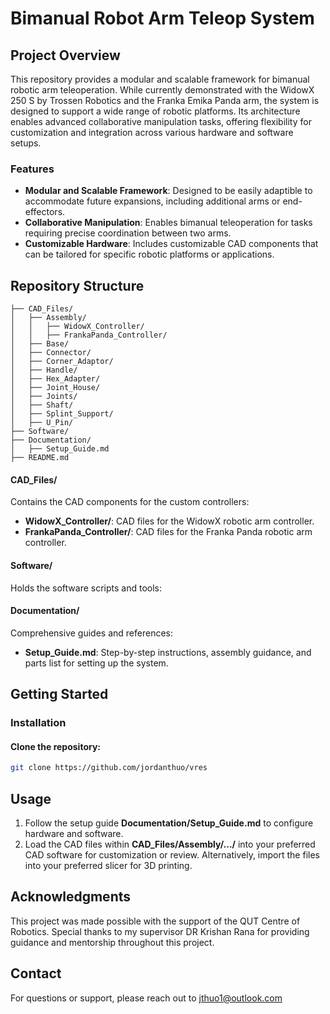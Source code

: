 # Bimanual Robot Arm Teleop System

## Project Overview

This repository provides a modular and scalable framework for bimanual robotic arm teleoperation. While currently demonstrated with the WidowX 250 S by Trossen Robotics and the Franka Emika Panda arm, the system is designed to support a wide range of robotic platforms. Its architecture enables advanced collaborative manipulation tasks, offering flexibility for customization and integration across various hardware and software setups.

### Features

- **Modular and Scalable Framework**: Designed to be easily adaptible to accommodate future expansions, including additional arms or end-effectors.
- **Collaborative Manipulation**: Enables bimanual teleoperation for tasks requiring precise coordination between two arms.
- **Customizable Hardware**: Includes customizable CAD components that can be tailored for specific robotic platforms or applications.

## Repository Structure

```plaintext
├── CAD_Files/
│   ├── Assembly/
│   │   ├── WidowX_Controller/
│   │   ├── FrankaPanda_Controller/
│   ├── Base/
│   ├── Connector/
│   ├── Corner_Adaptor/
│   ├── Handle/
│   ├── Hex_Adapter/
│   ├── Joint_House/
│   ├── Joints/
│   ├── Shaft/
│   ├── Splint_Support/
│   ├── U_Pin/
├── Software/
├── Documentation/
│   ├── Setup_Guide.md
├── README.md
```

#### CAD_Files/

Contains the CAD components for the custom controllers:

- **WidowX_Controller/**: CAD files for the WidowX robotic arm controller.
- **FrankaPanda_Controller/**: CAD files for the Franka Panda robotic arm controller.

#### Software/

Holds the software scripts and tools:

#### Documentation/

Comprehensive guides and references:

- **Setup_Guide.md**: Step-by-step instructions, assembly guidance, and parts list for setting up the system.

## Getting Started

### Installation

#### Clone the repository:

```bash
git clone https://github.com/jordanthuo/vres
```

## Usage

1. Follow the setup guide **Documentation/Setup_Guide.md** to configure hardware and software.
2. Load the CAD files within **CAD_Files/Assembly/.../** into your preferred CAD software for customization or review. Alternatively, import the files into your preferred slicer for 3D printing.
## Acknowledgments

This project was made possible with the support of the QUT Centre of Robotics. Special thanks to my supervisor DR Krishan Rana for providing guidance and mentorship throughout this project.

## Contact

For questions or support, please reach out to jthuo1@outlook.com
